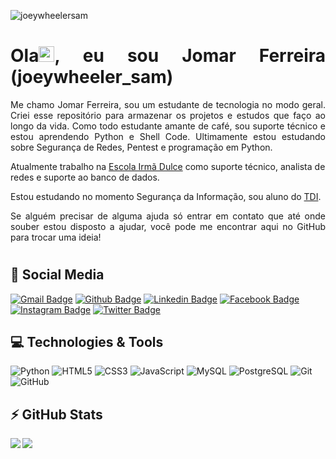 <p align="left"><img src="https://komarev.com/ghpvc/?username=joeywheelersam" alt="joeywheelersam" /></p>

<h1 align = "justify"> Ola<img src="https://media.giphy.com/media/hvRJCLFzcasrR4ia7z/giphy.gif" width="25px">, eu sou Jomar Ferreira (joeywheeler_sam)</h1>

<p align = "justify"> Me chamo Jomar Ferreira, sou um estudante de tecnologia no modo geral. Criei esse repositório para armazenar os projetos e estudos que faço ao longo da vida. Como todo estudante amante de café, sou suporte técnico e estou aprendendo Python e Shell Code. Ultimamente estou estudando sobre Segurança de Redes, Pentest e programação em Python.</p>

Atualmente trabalho na [Escola Irmã Dulce](http://www.escolairmadulce.com.br/) como suporte técnico, analista de redes e suporte ao banco de dados.

Estou estudando no momento Segurança da Informação, sou aluno do [TDI](https://tecnicasdeinvasao.com/).

<p align = "justify">Se alguém precisar de alguma ajuda só entrar em contato que até onde souber estou disposto a ajudar, você pode me encontrar aqui no GitHub para trocar uma ideia!</p>
<h1></h1>

## 🚀 Social Media
[![Gmail Badge](https://img.shields.io/badge/-Gmail-c14438?style=flat-square&logo=Gmail&logoColor=white&link=mailto:jomar.ferreira.amorim@gmail.com)](mailto:jomar.ferreira.amorim@gmail.com) [![Github Badge](https://img.shields.io/badge/-Github-000?style=flat-square&logo=Github&logoColor=white&link=https://github.com/joeywheelersam)](https://github.com/joeywheelersam) [![Linkedin Badge](https://img.shields.io/badge/-LinkedIn-blue?style=flat-square&logo=Linkedin&logoColor=white&link=https://www.linkedin.com/in/jomar-ferreira-amorim/)](https://www.linkedin.com/in/jomar-ferreira-amorim/) [![Facebook Badge](https://img.shields.io/badge/-Facebook-blue?style=flat-square&logo=facebook&logoColor=white&link=https://www.facebook.com/joeywheelersam)](https://www.facebook.com/joeywheelersam) [![Instagram Badge](https://img.shields.io/badge/-Instagram-purple?style=flat-square&logo=instagram&logoColor=white&link=https://www.instagram.com/joeywheelersam/?hl=pt-br)](https://instagram.com/joeywheelersam) [![Twitter Badge](https://img.shields.io/badge/-Twitter-blue?style=flat-square&logo=twitter&logoColor=white&link=https://www.twitter.com/joeywheelersam)](https://www.twitter.com/joeywheelersam) 

## 💻 Technologies & Tools
![Python](https://img.shields.io/badge/-Python-black?style=flat-square&logo=Python) ![HTML5](https://img.shields.io/badge/-HTML5-E34F26?style=flat-square&logo=html5&logoColor=white) ![CSS3](https://img.shields.io/badge/-CSS3-1572B6?style=flat-square&logo=css3) ![JavaScript](https://img.shields.io/badge/-JavaScript-black?style=flat-square&logo=javascript) ![MySQL](https://img.shields.io/badge/-MySQL-black?style=flat-square&logo=mysql) ![PostgreSQL](https://img.shields.io/badge/-PostgreSQL-336791?style=flat-square&logo=postgresql) ![Git](https://img.shields.io/badge/-Git-black?style=flat-square&logo=git) ![GitHub](https://img.shields.io/badge/-GitHub-181717?style=flat-square&logo=github)

## ⚡ GitHub Stats
<tr>
    <td>
        <a href="https://github-readme-stats.vercel.app/api?username=joeywheelersam&theme=dracula&show_icons=true"><img align="left" src="https://github-readme-stats.vercel.app/api?username=joeywheelersam&show_icons=true&theme=dracula"/></a>
    </td>
    <td>
        <a href="https://github-readme-stats.vercel.app/api/top-langs/?username=joeywheelersam&theme=dracula&hide=html"><img align="left" src="https://github-readme-stats.vercel.app/api/top-langs/?username=joeywheelersam&layout=compact&theme=dracula&hide=html"/></a>
    </td>
</tr>
